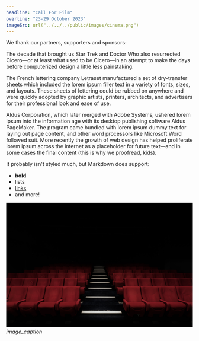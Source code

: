 ```yaml
---
headline: "Call For Film"
overline: "23-29 October 2023"
imageSrc: url("../../../public/images/cinema.png")
---
```


We thank our partners, supporters and sponsors:

The decade that brought us Star Trek and Doctor Who also resurrected Cicero—or at least what used to be Cicero—in an attempt to make the days before computerized design a little less painstaking.

The French lettering company Letraset manufactured a set of dry-transfer sheets which included the lorem ipsum filler text in a variety of fonts, sizes, and layouts. These sheets of lettering could be rubbed on anywhere and were quickly adopted by graphic artists, printers, architects, and advertisers for their professional look and ease of use.

Aldus Corporation, which later merged with Adobe Systems, ushered lorem ipsum into the information age with its desktop publishing software Aldus PageMaker. The program came bundled with lorem ipsum dummy text for laying out page content, and other word processors like Microsoft Word followed suit. More recently the growth of web design has helped proliferate lorem ipsum across the internet as a placeholder for future text—and in some cases the final content (this is why we proofread, kids).

It probably isn't styled much, but Markdown does support:
- **bold**
- lists
- [links](https://astro.build)
- and more!

![A starry night sky.](../../../public/images/auditorium-stadium.jpeg)
*image_caption*